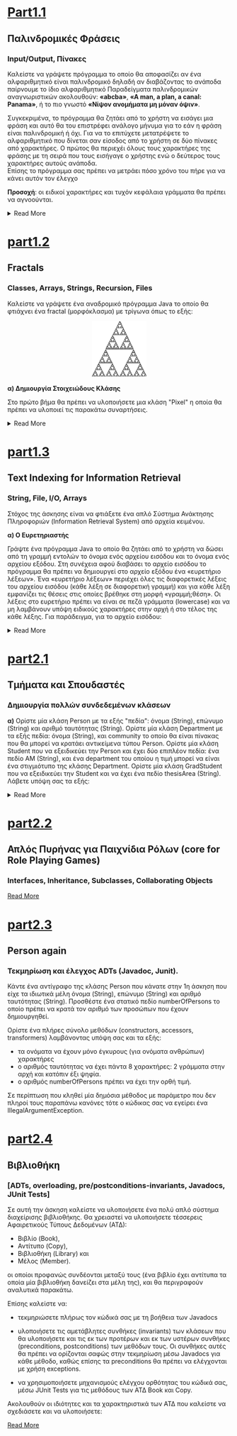 # [Part1.1](https://github.com/tasos-ana/JAVA/tree/master/Basic/part1.1)
## Παλινδρομικές Φράσεις
### Input/Output, Πίνακες

Καλείστε να γράψετε πρόγραμμα το οποίο θα αποφασίζει αν ένα αλφαριθμητικό είναι παλινδρομικό 
δηλαδή αν διαβάζοντας το ανάποδα παίρνουμε το ίδιο αλφαριθμητικό 
Παραδείγματα παλινδρομικών αναγνωριστικών ακολουθούν: **«abcba»**,  **«A man, a plan, a canal: Panama»**, ή 
το πιο γνωστό **«Νίψον ανομήματα μη μόναν όψιν»**. 

Συγκεκριμένα, το πρόγραμμα θα ζητάει από το χρήστη να εισάγει μια φράση και αυτό θα του επιστρέφει ανάλογο μήνυμα 
για το εάν η φράση είναι παλινδρομική ή όχι. Για να το επιτύχετε μετατρέψετε το αλφαριθμητικό που δίνεται  σαν είσοδος 
από το χρήστη σε δύο πίνακες από χαρακτήρες. Ο πρώτος θα περιεχέι όλους τους χαρακτήρες της φράσης με τη σειρά που 
τους εισήγαγε ο χρήστης ενώ ο δεύτερος τους χαρακτήρες αυτούς ανάποδα.  
Επίσης το πρόγραμμα σας πρέπει να μετράει πόσο χρόνο του πήρε για να κάνει αυτόν τον έλεγχο

**Προσοχή**: οι ειδικοί χαρακτήρες και τυχόν κεφάλαια γράμματα θα πρέπει να αγνοούνται.

<details><summary>Read More</summary>
<p>
Υποδείξεις:  

- Για να διαβάζετε την είσοδο stdin :
      
      Scanner in = new Scanner(System.in); 
      String nextLine = in.next(); 
      int aNumber = in.nextInt(); 

- Για να μετράτε τον χρόνο σε nano seconds χρησιμοποιείστε  :

      long time = System.nanoTime(); 
  
- Για τον έλεγχο τον κεφαλαίων γραμμάτων και των ειδικών χαρακτήρων, χρήσιμες μεθόδους θα βρείτε στο API της κλάσης String
(http://docs.oracle.com/javase/6/docs/api/java/lang/String.html)
</p></details>


# [part1.2](https://github.com/tasos-ana/JAVA/tree/master/Basic/part1.2)
## Fractals
### Classes, Arrays, Strings, Recursion, Files

Καλείστε να γράψετε ένα αναδρομικό πρόγραμμα Java το οποίο θα φτιάχνει ένα fractal (μορφόκλασμα) με τρίγωνα όπως το εξής: 

<p align="center"> <img src="part1.2/fractal.png"> <p>

**α) Δημιουργία Στοιχειώδους Κλάσης**

Στο πρώτο βήμα θα πρέπει να υλοποιήσετε μια κλάση "Pixel" η οποία θα πρέπει να υλοποιεί τις παρακάτω συναρτήσεις.
<details><summary>Read More</summary>
<p>
      
      import java.awt.Color;
      /*
      *Pixel constructor
      *@x,y pixel cordinates
      *@color the color of the pixel
      */
      
      public Pixel(int x, int y, Color color); 
      
      /*
      *modifiers
      */
      public void setX(int x);
      public void setY(int y);
      public void setColor(Color color);
      
      /*
      * accessors
      */
      public int getX();
      public int getY();
      public Color getColor();
 
 Δηλαδή να έχει απλά τα απαραίτητα ιδιωτικά μέλη τα οποία διαχειρίζονται οι παραπάνω μέθοδοι. 


**β) Χρήση Κλάσης που μας δίδεται, Strings, Αρχεία**

Για το δεύτερο βήμα σας δίδεται η κλάση "Picture" την οποία θα χρησιμοποιήσετε για να εμφανίσετε τις εικόνες που θα δημιουργεί το πρόγραμμά σας. Ένα αντικείμενο τύπου "Picture" δημιουργεί ένα καινούργιο γραφικό παράθυρο, και οι μέθοδοι της κλάσης αυτής που θα χρειαστεί να χρησιμοποιήσετε είναι οι ακόλουθες: 

      Picture(int w, int h)   //make a new Canvas w pixels width and h pixels height
      set(Pixel pixel)        // draw a pixel into the Canvas. Uses the class you defined in (a)  
      show()                  //show the result on the window
      setOriginLowerLeft()    //the 0,0 pixel is on the bottom left
      setOriginUpperLeft()    //the 0,0 pixel is on the top left
      
Σας δίδεται επίσης ένα αρχείο με ονομασία fractal.txt του οποίου κάθε γραμμή κρατάει πληροφορία για ένα pixel στην εξής μορφή:
      
      (cordinates) (color of the pixel as triples of Red Green Blue values) 
      x       y       Red         Green       Blue 

όπου όλες οι τιμές είναι ακέραιες.  Τώρα δημιουργήστε μία δική σας κλάση με όνομα ReadImageFromTxtFile της οποίας η main θα διαβάζει το αρχείο και θα αναπαριστά (ζωγραφίζει) το περιεχόμενό του χρησιμοποιώντας την κλάση "Pixel" του ερωτήματος (α) και την κλάση "Picture". 

**Προσοχή**: για να αναπαρασταθεί σωστά το περιεχόμενο του  fractal.txt θα πρέπει να έχετε θέσει σωστά το σύστημα συντεταγμένων με τη setOriginUpperLeft(). Επίσης ο Canvas πρέπει να είναι Ν*Ν όπου Ν=512 pixels. 

**γ) Πίνακες, αντικείμενα, αναδρομικές συναρτήσεις**

Τώρα δημιουργήστε μία δική σας κλάση με όνομα RecursiveTriangle. Στη main αυτής της κλάσης ορίστε ένα αντικείμενο τύπου Picture. Επίσης ορίστε έναν  διδιάστατο πίνακα από αντικείμενα τύπου "Pixel"  με τα οποία θα αναπαραστήσετε αυτό που θα ζωγραφίσετε (θέτοντας το χρώμα τους). Για να ορίσετε το χρώμα των pixels της ζωγραφιάς σας θα χρειαστεί να φτιάξετε μία αναδρομική (recursive) μέθοδο που θα υλοποιεί τον ακόλουθο αναδρομικό αλγόριθμο. 
      
Η ιδέα είναι απλή. Αρχικά έχετε 3 σημεία (p1, p2, p3) που ορίζουν τις κορυφές ενός τριγώνου (του μεγαλύτερου στη ζωγραφιά μας).  Μπορούμε μέσα του να ζωγραφίσουμε άλλα τρία μικρότερα τρίγωνα με τον εξής απλό τρόπο: για κάθε ζευγάρι κορυφών βρίσκουμε το μέσο τους, ήτοι υπολογίζουμε τις συντεταγμένες των σημείων (p1+p2)/2,  (p2+p3)/2 και (p1+p3)/2.  Με αυτά τα σημεία και τις κορυφές του τριγώνου μπορείτε να ζωγραφίσετε 3 νέα μικρότερα τρίγωνα (δείτε το παραπάνω σχήμα).  Συνεχίζετε (αναδρομικά) την ίδια διαδικασία για τα 3 μικρά τρίγωνα, κ.ο.κ, έως ότου τα τρίγωνα προς σχεδίαση έχουν γίνει πολύ μικρά (π.χ. οι 3 κορυφές έχουν τις ίδιες συντεταγμένες). Προσοχή: Ο canvas εξαρχής (by default)  είναι μαύρος. 
Υποδείξεις:  
      
      Integer.parseInt(String str); (static function) 
      File (class) 
      FileReader (class) 
      BufferedReader (class) 
</p></details>


# [part1.3](https://github.com/tasos-ana/JAVA/tree/master/Basic/part1.3)
## Text Indexing for Information Retrieval
### String, File, I/O, Arrays

Στόχος της άσκησης είναι να φτιάξετε ένα απλό Σύστημα Ανάκτησης Πληροφοριών (Information Retrieval System) από αρχεία κειμένου. 

**α) Ο Ευρετηριαστής**

Γράψτε ένα πρόγραμμα Java το οποίο θα ζητάει από το χρήστη να δώσει από τη γραμμή εντολών το όνομα ενός αρχείου εισόδου και το όνομα ενός αρχείου εξόδου. Στη συνέχεια αφού διαβάσει το αρχείο εισόδου το πρόγραμμα θα πρέπει να δημιουργεί στο αρχείο εξόδου ένα «ευρετήριο λέξεων». Ένα «ευρετήριο λέξεων» περιέχει όλες τις διαφορετικές λέξεις του αρχείου εισόδου (κάθε λέξη σε διαφορετική γραμμή) και για κάθε λέξη εμφανίζει τις θέσεις στις οποίες βρέθηκε στη μορφή «γραμμή;θέση». Οι λέξεις στο ευρετήριο πρέπει να είναι σε πεζά γράμματα (lowercase) και να μη λαμβάνουν υπόψη ειδικούς χαρακτήρες στην αρχή ή στο τέλος της κάθε λέξης. 
Για παράδειγμα, για το αρχείο εισόδου: 
<details><summary>Read More</summary><p>

      my name is George, 
      your name is Nick 
      and we love Java.
     
Θα πρέπει να δημιουργείτε στο αρχεία εξόδου το παρακάτω ευρετήριο: 
      
      my 1;1 
      name 1;4,2;6 
      is 1;9,2;11 
      george 1;12       (προσέξτε, όχι “george,”) 
      your 2;1 
      nick 2;14  
      and 3;1 
      we 3;5 
      love 3;8 
      java 3;13         (προσέξτε, όχι “java.”) 
     
**β) Χρήση Ευρετηρίου**

Γράψτε ένα πρόγραμμα Java το οποίο θα ζητάει από το χρήστη να δώσει από την γραμμή εντολών τη διεύθυνση ενός αρχείου κειμένου, τη διεύθυνση του αρχείου που έχει το  ευρετηρίου λέξεων, ένα String αναζήτησης και ένα ακέραιο N. 
Κάνοντας χρήση του ευρετηρίου θα επιστρέφει ένα ή περισσότερα αποσπάσματα μήκους το πολύ N που περιέχουν αυτήν την λέξη (αν φυσικά υπάρχει η λέξη στο ευρετήριο). Ένα απόσπασμα (snippet) είναι ένα κομμάτι του κειμένου το οποίο περιέχει τη λέξη που δόθηκε. Για παράδειγμα, στη περίπτωση που ο χρήστης δώσει τη λέξη «Nick», ένα απόσπασμα (με μήκος 24 χαρακτήρες) είναι το παρακάτω: 

       «name is Nick and we love» 
       
Θεωρήστε ότι το String αναζήτησης που δίνει ο χρήστης πρέπει να περιέχει μία μόνο λέξη. 
Τέλος, στη περίπτωση που η λέξη δε βρεθεί, το πρόγραμμα πρέπει να εμφανίζει το παρακάτω κείμενο: 

      «No results for the given query!» 

**γ) Γενίκευση του Ευρετηριαστή** 

Επεκτείνετε τα ερώτημα α) ώστε το πρόγραμμα να ζητάει από το χρήστη να δώσει από τη γραμμή εντολών το όνομα ενός φακέλου (αντί ενός αρχείου εισόδου). Στη συνέχεια αφού διαβάσει όλα τα αρχεία κειμένου που περιέχονται στον φάκελο, το πρόγραμμα θα δημιουργεί  στο αρχείο εξόδου ένα «ευρετήριο λέξεων» που όμως πλέον θα περιέχει για κάθε λέξη και τα αρχεία στα οποία βρέθηκε στη μορφή «αρχείο;γραμμή;θέση» όπως παρακάτω: 

      and example1.txt;3;1 
      george example2.txt;1;12  
      is example1.txt;1;9,example2.txt;2;11 


**δ) Χρήση Ευρετηρίου**

Επεκτείνετε το ερώτημα β) ώστε να επιστρέφει μαζί με τα αποσπάσματα και τα αρχεία στα οποίο βρέθηκε η λέξη, όπως παρακάτω: 

      example1.txt 
      «name is Nick and we love» 

      example2.txt 
      «called Nick and ask to» 

Το πρόγραμμα θα ζητάει από το χρήστη να δώσει από την γραμμή εντολών τη διεύθυνση ενός ευρετηρίου λέξεων (όπως αυτό που παράγεται από το ερώτημα γ), ένα αντικείμενο τύπου String και ένα ακέραιο N (για το μέγιστο μήκος του snippet). Θεωρήστε πάλι ότι το String αναζήτησης που δίνει ο χρήστης πρέπει να περιέχει μία μόνο λέξη. 


**ε)Κατέβασμα και Ευρετηρίαση κειμένων από το διαδίκτυο**

Επεκτείνετε τα ερώτημα α) ώστε το πρόγραμμα να ζητάει από τον χρήστη να δώσει από την γραμμή εντολών το URL μιας ιστοσελίδας (αντί ένα αρχείο κειμένου). Το πρόγραμμα θα διαβάζει το περιεχόμενο της σελίδας (το οποίο συνήθως είναι σε HTML μορφή) και θα δημιουργεί στο αρχείο εξόδου ένα «ευρετήριο λέξεων» για τη συγκεκριμένη σελίδα. 

Το παρακάτω τμήμα Java κώδικα τυπώνει το περιεχόμενο μιας ιστοσελίδας: 
      
      String urlStr = "http://en.wikipedia.org/wiki/Yellowfin_tuna"; 
      URL url = new URL(urlStr); 
      URLConnection con = url.openConnection(); 
      BufferedReader in = new BufferedReader( 
            new InputStreamReader(con.getInputStream(), "UTF-8")); 
      String pageContents = ""; 
      String input; 
      while ((input = in.readLine()) != null) { 
            pageContents = pageContents + input + "\n"; 
      } 
      in.close(); 
      System.out.println(pageContents); 

Πριν την ευρετηρίαση, προσπαθήστε να αφαιρέσετε HTML κώδικα που δε χρησιμεύει σε μία αναζήτηση (δηλαδή κείμενο που περιέχεται σε “<” και “>”). Πχ για το κείμενο “my name is <font color=’blue’>George</font>”, θέλουμε να ευρετηριάσουμε μόνο τις λέξεις του κειμένου “my name is George”, δηλαδή όχι τις λέξεις font, color, blue, κτλ. 

</p></details>


# [part2.1](https://github.com/tasos-ana/JAVA/tree/master/Basic/part2.1)
## Τμήματα και Σπουδαστές
### Δημιουργία πολλών συνδεδεμένων κλάσεων

**α)** Ορίστε μία κλάση Person με τα εξής "πεδία": όνομα (String),  επώνυμο (String) και αριθμό ταυτότητας (String). Ορίστε μία κλάση Department με τα εξής πεδία:  όνομα (String), και community το οποίο θα είναι πίνακας που θα μπορεί να κρατάει  αντικείμενα τύπου  Person. Ορίστε μία κλάση Student που να εξειδικεύει την Person και έχει δύο επιπλέον πεδία: ένα πεδίο  AM (String),  και ένα department του οποίου η τιμή μπορεί να είναι ένα στιγμιότυπο της κλάσης Department. Ορίστε μία κλάση GradStudent που να εξειδικεύει την Student και να έχει ένα πεδίο thesisArea (String). 
Λάβετε υπόψη σας τα εξής: 

<details><summary>Read More</summary><p>
      
- Τα πεδία όλων των παραπάνω κλάσεων πρέπει να είναι ιδιωτικά (private).
- Όλες οι κλάσεις πρέπει να έχουν  μία μέθοδο toString() η οποία να εκτυπώνει τα αντίστοιχα στοιχεία (π.χ. για έναν GradStudent, το  όνομα, επώνυμο, αριθμό ταυτότητας (String), ΑΜ, το όνομα του Τμήματος στο οποίο σπουδάζει, και τη θεματική  περιοχή της διατριβής του.
- Όλες οι κλάσεις πρέπει να έχουν  μία κατασκευάστρια μέθοδο η οποία να παίρνει τις τιμές που χρειάζεται. Η κατασκευάστρια της Department θα λαμβάνει ως παράμετρο μόνο το όνομα του Department. Επίσης πρέπει να προσφέρει μεθόδους για την προσθήκη και διαγραφή σπουδαστών, συγκεκριμένα μία  add(Student) και μία delete(AM).
      
Για να δοκιμάσετε τα παραπάνω,  ορίστε μια κλάση UnivTester της οποίας η main()  θα δημιουργεί δύο στιγμιότυπα  του Department  και θα προσθέτει σε κάθε ένα από αυτά 200 προπτυχιακούς και 24 μεταπτυχιακούς (διαφορετικούς). Μετά θα καλεί την toString() του κάθε τμήματος αυτού η οποία θα πρέπει να εμφανίζει τα στοιχεία του τμήματος, δηλαδή το όνομά του, και τα στοιχεία των μελών του (συγκεκριμένα θα καλείται η  toString() σε κάθε στοιχείο του πίνακα community). 

**β)**
Επίσης κάντε ό,τι επέκταση σας φαίνεται λογική και χρήσιμη ώστε: 
(α) να υπάρχει ένα φαινόμενο  shadowing και  
(β) να υπάρχει κάτι (πεδίο ή μέθοδος) static. 
Σημειώστε το τι κάνατε για αυτό το θέμα μέσα στον κώδικα με σχόλια. 

</p></details>


# [part2.2](https://github.com/tasos-ana/JAVA/tree/master/Basic/part2.2)
## Απλός Πυρήνας για Παιχνίδια Ρόλων (core for Role Playing Games) 
### Interfaces, Inheritance, Subclasses, Collaborating Objects

[Read More](https://github.com/tasos-ana/JAVA/blob/master/Basic/2013-2014_hy252_A2.pdf)


# [part2.3](https://github.com/tasos-ana/JAVA/tree/master/Basic/part2.3)
## Person again
### Τεκμηρίωση και έλεγχος ADTs  (Javadoc, Junit).

Κάντε ένα αντίγραφο της κλάσης Person που κάνατε στην 1η άσκηση που είχε τα ιδιωτικά μέλη όνομα (String),  επώνυμο (String) και αριθμό ταυτότητας (String). Προσθέστε ένα στατικό πεδίο numberOfPersons το οποίο πρέπει να κρατά τον αριθμό των προσώπων που έχουν δημιουργηθεί. 

Ορίστε ένα πλήρες σύνολο μεθόδων (constructors, accessors, transformers) λαμβάνοντας υπόψη σας και τα εξής: 

- τα ονόματα να έχουν μόνο έγκυρους (για ονόματα ανθρώπων) χαρακτήρες
- ο αριθμός ταυτότητας να έχει πάντα 8 χαρακτήρες: 2 γράμματα στην αρχή και κατόπιν έξι ψηφία.
- ο αριθμός numberOfPersons πρέπει να έχει την ορθή τιμή.

Σε περίπτωση που κληθεί  μία δημόσια μέθοδος με παράμετρο που δεν πληροί τους παραπάνω κανόνες τότε  ο κώδικας σας να εγείρει ένα IllegalArgumentException. 


# [part2.4](https://github.com/tasos-ana/JAVA/tree/master/Basic/part2.4)
## Βιβλιοθήκη
### [ADTs, overloading, pre/postconditions-invariants, Javadocs, JUnit Tests] 

Σε αυτή την άσκηση καλείστε να υλοποιήσετε ένα πολύ απλό σύστημα διαχείρισης βιβλιοθήκης. Θα χρειαστεί να υλοποιήσετε τέσσερεις Αφαιρετικούς Τύπους Δεδομένων (ΑΤΔ):  

- Βιβλίο (Book),
- Αντίτυπο (Copy),
- Βιβλιοθήκη (Library) και
- Μέλος (Member).

οι οποίοι προφανώς συνδέονται μεταξύ τους (ένα βιβλίο έχει αντίτυπα τα οποία μία βιβλιοθήκη δανείζει στα μέλη της), και θα περιγραφούν αναλυτικά παρακάτω. 

Επίσης καλείστε να: 

- τεκμηριώσετε πλήρως τον κώδικά σας με τη βοήθεια των Javadocs

- υλοποιήσετε τις αμετάβλητες συνθήκες  (invariants)  των κλάσεων που θα υλοποιήσετε και τις εκ των προτέρων και  εκ των υστέρων συνθήκες (preconditions, postconditions) των μεθόδων τους. Οι συνθήκες αυτές θα πρέπει να ορίζονται σαφώς στην τεκμηρίωση μέσω Javadocs για κάθε μέθοδο, καθώς επίσης τα preconditions θα πρέπει να ελέγχονται με χρήση exceptions.

- να χρησιμοποιήσετε μηχανισμούς ελέγχου ορθότητας του κώδικά σας, μέσω JUnit Tests για τις μεθόδους των ΑΤΔ Book και Copy.

Ακολουθούν οι ιδιότητες και τα χαρακτηριστικά των ΑΤΔ που καλείστε να σχεδιάσετε και να υλοποιήσετε: 

[Read More](https://github.com/tasos-ana/JAVA/blob/master/Basic/2013-2014_hy252_A2.pdf)
